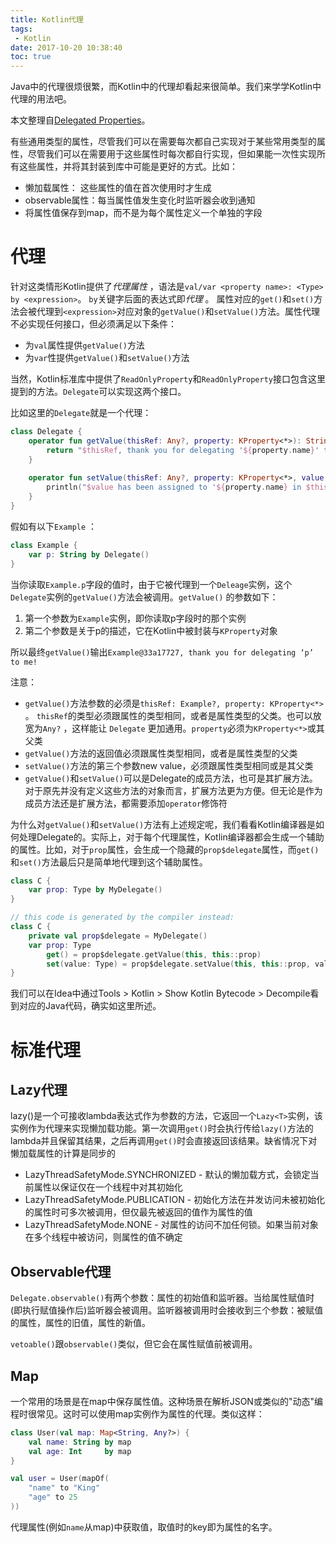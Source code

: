 ```yaml
---
title: Kotlin代理
tags: 
 - Kotlin
date: 2017-10-20 10:38:40
toc: true
---
```


Java中的代理很烦很繁，而Kotlin中的代理却看起来很简单。我们来学学Kotlin中代理的用法吧。

<!--more-->
本文整理自[Delegated Properties][ref]。

有些通用类型的属性，尽管我们可以在需要每次都自己实现对于某些常用类型的属性，尽管我们可以在需要用于这些属性时每次都自行实现，但如果能一次性实现所有这些属性，并将其封装到库中可能是更好的方式。比如：

+ 懒加载属性： 这些属性的值在首次使用时才生成
+ observable属性：每当属性值发生变化时监听器会收到通知
+ 将属性值保存到map，而不是为每个属性定义一个单独的字段

# 代理

针对这类情形Kotlin提供了*代理属性* ，语法是`val/var <property name>: <Type> by <expression>`。 `by`关键字后面的表达式即*代理* 。 属性对应的`get()`和`set()`方法会被代理到`<expression>`对应对象的`getValue()`和`setValue()`方法。属性代理不必实现任何接口，但必须满足以下条件：

+ 为`val`属性提供`getValue()`方法
+ 为`var`性提供`getValue()`和`setValue()`方法

当然，Kotlin标准库中提供了`ReadOnlyProperty`和`ReadOnlyProperty`接口包含这里提到的方法。`Delegate`可以实现这两个接口。

比如这里的`Delegate`就是一个代理：

```kotlin
class Delegate {
    operator fun getValue(thisRef: Any?, property: KProperty<*>): String {
        return "$thisRef, thank you for delegating '${property.name}' to me!"
    }
 
    operator fun setValue(thisRef: Any?, property: KProperty<*>, value: String) {
        println("$value has been assigned to '${property.name} in $thisRef.'")
    }
}
```

假如有以下`Example` ：

```kotlin
class Example {
    var p: String by Delegate()
}
```

当你读取`Example.p`字段的值时，由于它被代理到一个`Deleage`实例，这个`Delegate`实例的`getValue()`方法会被调用。`getValue()` 的参数如下：

1. 第一个参数为`Example`实例，即你读取p字段时的那个实例
2. 第二个参数是关于p的描述，它在Kotlin中被封装与`KProperty`对象

所以最终`getValue()`输出`Example@33a17727, thank you for delegating ‘p’ to me!`

注意：

+ `getValue()`方法参数的必须是`thisRef: Example?, property: KProperty<*>` 。 `thisRef`的类型必须跟属性的类型相同，或者是属性类型的父类。也可以放宽为`Any?` ，这样能让 `Delegate` 更加通用。`property`必须为`KProperty<*>`或其父类
+ `getValue()`方法的返回值必须跟属性类型相同，或者是属性类型的父类
+ `setValue()`方法的第三个参数new value，必须跟属性类型相同或是其父类
+ `getValue()`和`setValue()`可以是Delegate的成员方法，也可是其扩展方法。对于原先并没有定义这些方法的对象而言，扩展方法更为方便。但无论是作为成员方法还是扩展方法，都需要添加`operator`修饰符

为什么对`getValue()`和`setValue()`方法有上述规定呢，我们看看Kotlin编译器是如何处理Delegate的。实际上，对于每个代理属性，Kotlin编译器都会生成一个辅助的属性。比如，对于`prop`属性，会生成一个隐藏的`prop$delegate`属性，而`get()`和`set()`方法最后只是简单地代理到这个辅助属性。

```kotlin
class C {
    var prop: Type by MyDelegate()
}

// this code is generated by the compiler instead:
class C {
    private val prop$delegate = MyDelegate()
    var prop: Type
        get() = prop$delegate.getValue(this, this::prop)
        set(value: Type) = prop$delegate.setValue(this, this::prop, value)
}
```

我们可以在Idea中通过Tools > Kotlin > Show Kotlin Bytecode > Decompile看到对应的Java代码，确实如这里所述。

# 标准代理

## Lazy代理

lazy()是一个可接收lambda表达式作为参数的方法，它返回一个`Lazy<T>`实例，该实例作为代理来实现懒加载功能。第一次调用`get()`时会执行传给`lazy()`方法的lambda并且保留其结果，之后再调用`get()`时会直接返回该结果。缺省情况下对懒加载属性的计算是同步的

+ LazyThreadSafetyMode.SYNCHRONIZED - 默认的懒加载方式，会锁定当前属性以保证仅在一个线程中对其初始化
+ LazyThreadSafetyMode.PUBLICATION - 初始化方法在并发访问未被初始化的属性时可多次被调用，但仅最先被返回的值作为属性的值
+ LazyThreadSafetyMode.NONE - 对属性的访问不加任何锁。如果当前对象在多个线程中被访问，则属性的值不确定

## Observable代理

`Delegate.observable()`有两个参数：属性的初始值和监听器。当给属性赋值时(即执行赋值操作后)监听器会被调用。监听器被调用时会接收到三个参数：被赋值的属性，属性的旧值，属性的新值。

`vetoable()`跟`observable()`类似，但它会在属性赋值前被调用。

## Map

一个常用的场景是在map中保存属性值。这种场景在解析JSON或类似的"动态"编程时很常见。这时可以使用map实例作为属性的代理。类似这样：

```kotlin
class User(val map: Map<String, Any?>) {
    val name: String by map
  	val age: Int     by map
}

val user = User(mapOf(
	"name" to "King"
  	"age" to 25
))
```

代理属性(例如`name`从map)中获取值，取值时的key即为属性的名字。

[ref]: https://kotlinlang.org/docs/reference/delegated-properties.html
[vetoable]: https://kotlinlang.org/api/latest/jvm/stdlib/kotlin.properties/-delegates/vetoable.html